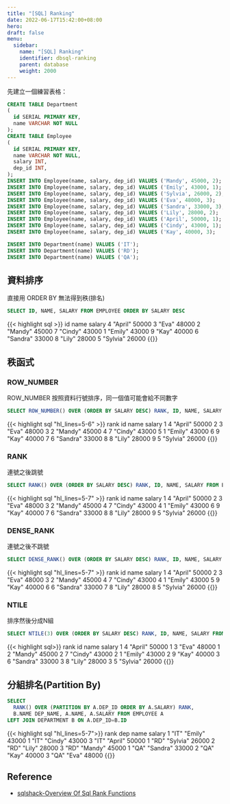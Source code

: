 ```yaml
---
title: "[SQL] Ranking"
date: 2022-06-17T15:42:00+08:00
hero: 
draft: false
menu:
  sidebar:
    name: "[SQL] Ranking"
    identifier: dbsql-ranking
    parent: database
    weight: 2000
---
```

先建立一個練習表格：
```sql
CREATE TABLE Department
(
  id SERIAL PRIMARY KEY, 
  name VARCHAR NOT NULL
);
CREATE TABLE Employee
(
  id SERIAL PRIMARY KEY, 
  name VARCHAR NOT NULL, 
  salary INT, 
  dep_id INT, 
);
INSERT INTO Employee(name, salary, dep_id) VALUES ('Mandy', 45000, 2);
INSERT INTO Employee(name, salary, dep_id) VALUES ('Emily', 43000, 1);
INSERT INTO Employee(name, salary, dep_id) VALUES ('Sylvia', 26000, 2);
INSERT INTO Employee(name, salary, dep_id) VALUES ('Eva', 48000, 3);
INSERT INTO Employee(name, salary, dep_id) VALUES ('Sandra', 33000, 3);
INSERT INTO Employee(name, salary, dep_id) VALUES ('Lily', 28000, 2);
INSERT INTO Employee(name, salary, dep_id) VALUES ('April', 50000, 1);
INSERT INTO Employee(name, salary, dep_id) VALUES ('Cindy', 43000, 1);
INSERT INTO Employee(name, salary, dep_id) VALUES ('Kay', 40000, 3);

INSERT INTO Department(name) VALUES ('IT');
INSERT INTO Department(name) VALUES ('RD');
INSERT INTO Department(name) VALUES ('QA');
```
## 資料排序
直接用 ORDER BY 無法得到秩(排名)
```sql
SELECT ID, NAME, SALARY FROM EMPLOYEE ORDER BY SALARY DESC
```
{{< highlight sql >}}
id	name		salary
4	"April"		50000
3	"Eva"		48000
2	"Mandy"		45000
7	"Cindy"		43000
1	"Emily"		43000
9	"Kay"		40000
6	"Sandra"	33000
8	"Lily"		28000
5	"Sylvia"	26000
{{</highlight>}}
## 秩函式
### ROW_NUMBER
ROW_NUMBER 按照資料行號排序，同一個值可能會給不同數字
```sql
SELECT ROW_NUMBER() OVER (ORDER BY SALARY DESC) RANK, ID, NAME, SALARY FROM EMPLOYEE
```
{{< highlight sql "hl_lines=5-6" >}}
rank	id	name		salary
1		4	"April"		50000
2		3	"Eva"		48000
3		2	"Mandy"		45000
4		7	"Cindy"		43000
5		1	"Emily"		43000
6		9	"Kay"		40000
7		6	"Sandra"	33000
8		8	"Lily"		28000
9		5	"Sylvia"	26000
{{</highlight>}}
### RANK
連號之後跳號
```sql
SELECT RANK() OVER (ORDER BY SALARY DESC) RANK, ID, NAME, SALARY FROM EMPLOYEE
```
{{< highlight sql "hl_lines=5-7" >}}
rank	id	name		salary
1		4	"April"		50000
2		3	"Eva"		48000
3		2	"Mandy"		45000
4		7	"Cindy"		43000
4		1	"Emily"		43000
6		9	"Kay"		40000
7		6	"Sandra"	33000
8		8	"Lily"		28000
9		5	"Sylvia"	26000
{{</highlight>}}
### DENSE_RANK
連號之後不跳號
```sql
SELECT DENSE_RANK() OVER (ORDER BY SALARY DESC) RANK, ID, NAME, SALARY FROM EMPLOYEE
```
{{< highlight sql "hl_lines=5-7" >}}
rank	id	name		salary
1		4	"April"		50000
2		3	"Eva"		48000
3		2	"Mandy"		45000
4		7	"Cindy"		43000
4		1	"Emily"		43000
5		9	"Kay"		40000
6		6	"Sandra"	33000
7		8	"Lily"		28000
8		5	"Sylvia"	26000
{{</highlight>}}
### NTILE
排序然後分成N組
```sql
SELECT NTILE(3) OVER (ORDER BY SALARY DESC) RANK, ID, NAME, SALARY FROM EMPLOYEE 
```
{{< highlight sql>}}
rank	id	name		salary
1		4	"April"		50000
1		3	"Eva"		48000
1		2	"Mandy"		45000
2		7	"Cindy"		43000
2		1	"Emily"		43000
2		9	"Kay"		40000
3		6	"Sandra"	33000
3		8	"Lily"		28000
3		5	"Sylvia"	26000
{{</highlight>}}
## 分組排名(Partition By)
```sql
SELECT 
  RANK() OVER (PARTITION BY A.DEP_ID ORDER BY A.SALARY) RANK, 
  B.NAME DEP_NAME, A.NAME, A.SALARY FROM EMPLOYEE A
LEFT JOIN DEPARTMENT B ON A.DEP_ID=B.ID
```
{{< highlight sql "hl_lines=5-7">}}
rank	dep		name		salary
1		"IT"	"Emily"		43000
1		"IT"	"Cindy"		43000
3		"IT"	"April"		50000
1		"RD"	"Sylvia"	26000
2		"RD"	"Lily"		28000
3		"RD"	"Mandy"		45000
1		"QA"	"Sandra"	33000
2		"QA"	"Kay"		40000
3		"QA"	"Eva"		48000
{{</highlight>}}

## Reference 
- [sqlshack-Overview Of Sql Rank Functions](https://www.sqlshack.com/overview-of-sql-rank-functions/)